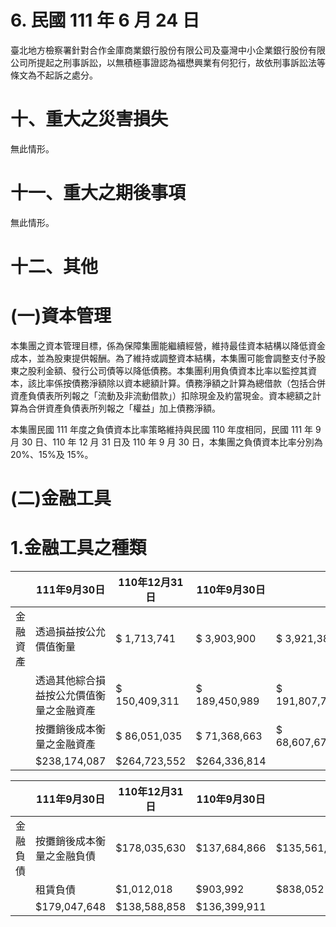 # 6. 民國 111 年 6 月 24 日

臺北地方檢察署針對合作金庫商業銀行股份有限公司及臺灣中小企業銀行股份有限公司所提起之刑事訴訟，以無積極事證認為福懋興業有何犯行，故依刑事訴訟法等條文為不起訴之處分。

# 十、重大之災害損失

無此情形。

# 十一、重大之期後事項

無此情形。

# 十二、其他

# (一)資本管理

本集團之資本管理目標，係為保障集團能繼續經營，維持最佳資本結構以降低資金成本，並為股東提供報酬。為了維持或調整資本結構，本集團可能會調整支付予股東之股利金額、發行公司債等以降低債務。本集團利用負債資本比率以監控其資本，該比率係按債務淨額除以資本總額計算。債務淨額之計算為總借款（包括合併資產負債表所列報之「流動及非流動借款」）扣除現金及約當現金。資本總額之計算為合併資產負債表所列報之「權益」加上債務淨額。

本集團民國 111 年度之負債資本比率策略維持與民國 110 年度相同，民國 111 年 9 月 30 日、110 年 12 月 31 日及 110 年 9 月 30 日，本集團之負債資本比率分別為 20%、15%及 15%。

# (二)金融工具

# 1.金融工具之種類

| |111年9月30日|110年12月31日|110年9月30日| |
|---|---|---|---|---|
|金融資產|透過損益按公允價值衡量|$ 1,713,741|$ 3,903,900|$ 3,921,389|
| |透過其他綜合損益按公允價值衡量之金融資產|$ 150,409,311|$ 189,450,989|$ 191,807,754|
| |按攤銷後成本衡量之金融資產|$ 86,051,035|$ 71,368,663|$ 68,607,671|
| |$238,174,087|$264,723,552|$264,336,814| |

| |111年9月30日|110年12月31日|110年9月30日| |
|---|---|---|---|---|
|金融負債|按攤銷後成本衡量之金融負債|$178,035,630|$137,684,866|$135,561,859|
| |租賃負債|$1,012,018|$903,992|$838,052|
| |$179,047,648|$138,588,858|$136,399,911| |